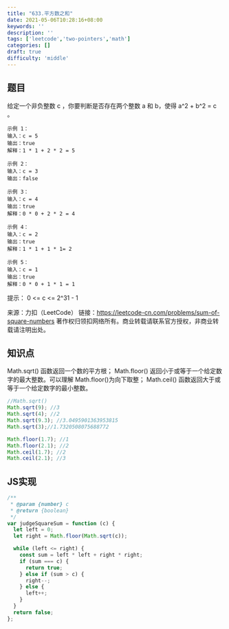 ```yaml
---
title: "633.平方数之和"
date: 2021-05-06T10:28:16+08:00
keywords: ''
description: ''
tags: ['leetcode','two-pointers','math']
categories: []
draft: true
difficulty: 'middle'
---
```


## 题目

给定一个非负整数 c ，你要判断是否存在两个整数 a 和 b，使得 a^2 + b^2 = c 。

```
示例 1：
输入：c = 5
输出：true
解释：1 * 1 + 2 * 2 = 5

示例 2：
输入：c = 3
输出：false

示例 3：
输入：c = 4
输出：true
解释：0 * 0 + 2 * 2 = 4

示例 4：
输入：c = 2
输出：true
解释：1 * 1 + 1 * 1= 2

示例 5：
输入：c = 1
输出：true
解释：0 * 0 + 1 * 1 = 1
```

提示：
0 <= c <= 2^31 - 1

来源：力扣（LeetCode）
链接：https://leetcode-cn.com/problems/sum-of-square-numbers
著作权归领扣网络所有。商业转载请联系官方授权，非商业转载请注明出处。

## 知识点 

Math.sqrt() 函数返回一个数的平方根；
Math.floor() 返回小于或等于一个给定数字的最大整数。可以理解 Math.floor()为向下取整；
Math.ceil() 函数返回大于或等于一个给定数字的最小整数。

```javascript
//Math.sqrt()
Math.sqrt(9); //3
Math.sqrt(4); //2
Math.sqrt(9.3); //3.0495901363953815
Math.sqrt(3);//1.7320508075688772

Math.floor(1.7); //1
Math.floor(2.1); //2
Math.ceil(1.7); //2
Math.ceil(2.1); //3
```

## JS实现

```javascript
/**
 * @param {number} c
 * @return {boolean}
 */
var judgeSquareSum = function (c) {
  let left = 0;
  let right = Math.floor(Math.sqrt(c));

  while (left <= right) {
    const sum = left * left + right * right;
    if (sum === c) {
      return true;
    } else if (sum > c) {
      right--;
    } else {
      left++;
    }
  }
  return false;
};
```
